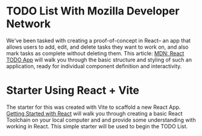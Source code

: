 # TODO List With Mozilla Developer Network
We've been tasked with creating a proof-of-concept in React– an app that allows users to add, edit, and delete tasks they want to work on, and also mark tasks as complete without deleting them.  This article: [MDN: React TODO App](https://developer.mozilla.org/en-US/docs/Learn/Tools_and_testing/Client-side_JavaScript_frameworks/React_todo_list_beginning) will walk you through the basic structure and styling of such an application, ready for individual component definition and interactivity.

# Starter Using React + Vite

The starter for this was created with Vite to scaffold a new React App. [Getting Started with React](https://developer.mozilla.org/en-US/docs/Learn/Tools_and_testing/Client-side_JavaScript_frameworks/React_getting_started) will walk you through creating a basic React Toolchain on your local computer and and provide some understanding with working in React. This simple starter will be used to begin the TODO List. 